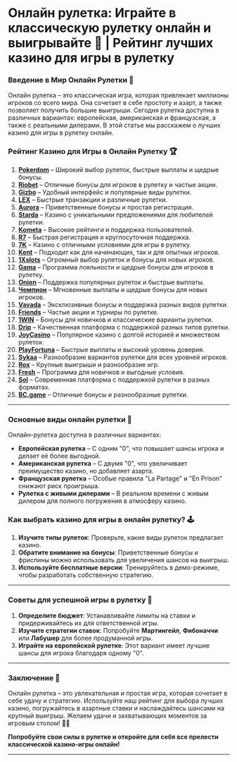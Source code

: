 #  Онлайн рулетка: Играйте в классическую рулетку онлайн и выигрывайте 🎉 | Рейтинг лучших казино для игры в рулетку

### Введение в Мир Онлайн Рулетки 🎯

Онлайн рулетка – это классическая игра, которая привлекает миллионы игроков со всего мира. Она сочетает в себе простоту и азарт, а также позволяет получить большие выигрыши. Сегодня рулетка доступна в различных вариантах: европейская, американская и французская, а также с реальными дилерами. В этой статье мы расскажем о лучших казино для игры в рулетку онлайн.

### Рейтинг Казино для Игры в Онлайн Рулетку 🏆

1. **[Pokerdom](https://brandplay.link/4k77v2yx)** – Широкий выбор рулеток, быстрые выплаты и щедрые бонусы.
2. **[Riobet](https://brandplay.link/7xBLTPyj)** – Отличные бонусы для игроков в рулетку и частые акции.
3. **[Gizbo](https://brandplay.link/bprXw4YV)** – Удобный интерфейс и популярные виды рулетки.
4. **[LEX](https://brandplay.link/zW4hdDFV)** – Быстрые транзакции и различные рулетки.
5. **[Aurora](https://10trafic-stat2.com/click/668546556bcc6313411604bd/6766/13032/subaccount)** – Приветственные бонусы и простая регистрация.
6. **[Starda](https://brandplay.link/fB7xwRFL)** – Казино с уникальными предложениями для любителей рулетки.
7. **[Kometa](https://brandplay.link/8ZymQJV8)** – Высокие рейтинги и поддержка пользователей.
8. **[R7](https://brandplay.link/bMd3Yjsw)** – Быстрая регистрация и круглосуточная поддержка.
9. **[7K](https://brandplay.link/BvQyFShp)** – Казино с отличными условиями для игры в рулетку.
10. **[Kent](https://brandplay.link/Fv2WP3js)** – Подходит как для начинающих, так и для опытных игроков.
11. **[1Xslots](https://brandplay.link/hSB1khtr)** – Огромный выбор рулеток и бонусы для новых игроков.
12. **[Gama](https://brandplay.link/j6NMKsDz)** – Программа лояльности и щедрые бонусы для игроков в рулетку.
13. **[Onion](https://brandplay.link/zBGRVpQ9)** – Поддержка популярных рулеток и быстрые выплаты.
14. **[Чемпион](https://temon-gter.cfd/go/lRq?p80412p304504pcc44t17455)** – Мгновенные выплаты и щедрые бонусы для новых игроков.
15. **[Vavada](https://vavadapartner.pro/?promo=ea5c9275-6854-4505-94fc-95ab18221945-linkb2)** – Эксклюзивные бонусы и поддержка разных видов рулетки.
16. **[Friends](https://gofriends.vc/linkb2)** – Частые акции и турниры по рулетке.
17. **[1WIN](https://brandplay.link/smXVpBbG)** – Бонусы для новичков и классические варианты рулетки.
18. **[Drip](https://drp-ircp01.com/c07e6a3db)** – Качественная платформа с поддержкой разных типов рулетки.
19. **[JoyCasino](https://rpc30.call2me.pro/?/ru/registration?apkpop=0&partner=p24970p3291217pc98f)** – Популярное казино с долгой историей и множеством рулеток.
20. **[PlayFortuna](https://fortunapromo.net/alt/playfortuna/registration?0dc4a9362a71feb7e3f165fb8e766f70)** – Быстрые выплаты и высокий уровень доверия.
21. **[Sykaa](https://s-two-way.com/?source=linkb2&pid=30697)** – Разнообразие вариантов рулетки для всех уровней игроков.
22. **[Rox](https://rox-pvwfpjgcxe.com/cb1ee18a5)** – Крупные выигрыши и разнообразие игр.
23. **[Fresh](https://fresh-eumwkxwao.com/c3f7b485d)** – Программа для новичков и выгодные условия.
24. **[Sol](https://sol-mmtdzfbaco.com/cb2415bca)** – Современная платформа с поддержкой рулетки в разных форматах.
25. **[BC.game](https://partnerbcgame.com/dcc53d441)** – Отличные бонусы и разнообразные рулетки.

---

### Основные виды онлайн рулетки 🎲

Онлайн-рулетка доступна в различных вариантах:

- **Европейская рулетка** – С одним "0", что повышает шансы игрока и делает её более выгодной.
- **Американская рулетка** – С двумя "0", что увеличивает преимущество казино, но добавляет азарта.
- **Французская рулетка** – Особые правила "La Partage" и "En Prison" снижают риск проигрыша.
- **Рулетка с живыми дилерами** – В реальном времени с живым дилером для полного погружения в атмосферу казино.

### Как выбрать казино для игры в онлайн рулетку? 🕹️

1. **Изучите типы рулеток**: Проверьте, какие виды рулеток предлагает казино.
2. **Обратите внимание на бонусы**: Приветственные бонусы и фриспины можно использовать для увеличения шансов на выигрыш.
3. **Используйте бесплатные версии**: Тренируйтесь в демо-режиме, чтобы разработать собственную стратегию.

---

### Советы для успешной игры в рулетку 🎯

1. **Определите бюджет**: Устанавливайте лимиты на ставки и придерживайтесь их для ответственной игры.
2. **Изучите стратегии ставок**: Попробуйте **Мартингейл**, **Фибоначчи** или **Лабушер** для более продуманной игры.
3. **Играйте на европейской рулетке**: Этот вариант имеет лучшие шансы для игрока благодаря одному "0".

---

### Заключение 📝

Онлайн рулетка – это увлекательная и простая игра, которая сочетает в себе удачу и стратегию. Используйте наш рейтинг для выбора лучших казино, погружайтесь в азартные ставки и наслаждайтесь шансами на крупный выигрыш. Желаем удачи и захватывающих моментов за игровым столом! 🎰💵

**Попробуйте свои силы в рулетке и откройте для себя все прелести классической казино-игры онлайн!**

---
